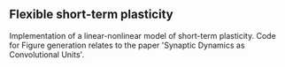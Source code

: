 ## Flexible short-term plasticity

Implementation of a linear-nonlinear model of short-term plasticity. 
Code for Figure generation relates to the paper 'Synaptic Dynamics as Convolutional Units'.